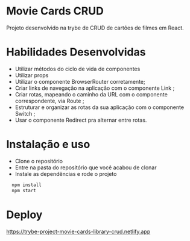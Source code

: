 # Movie Cards CRUD
Projeto desenvolvido na trybe de CRUD de cartões de filmes em React. 

# Habilidades Desenvolvidas
- Utilizar métodos do ciclo de vida de componentes
- Utilizar props
- Utilizar o componente BrowserRouter corretamente;
- Criar links de navegação na aplicação com o componente Link ;
- Criar rotas, mapeando o caminho da URL com o componente correspondente, via Route ;
- Estruturar e organizar as rotas da sua aplicação com o componente Switch ;
- Usar o componente Redirect pra alternar entre rotas.

# Instalação e uso

- Clone o repositório
- Entre na pasta do repositório que você acabou de clonar
- Instale as dependências e rode o projeto
```bash 
  npm install
  npm start
```

# Deploy
https://trybe-project-movie-cards-library-crud.netlify.app
